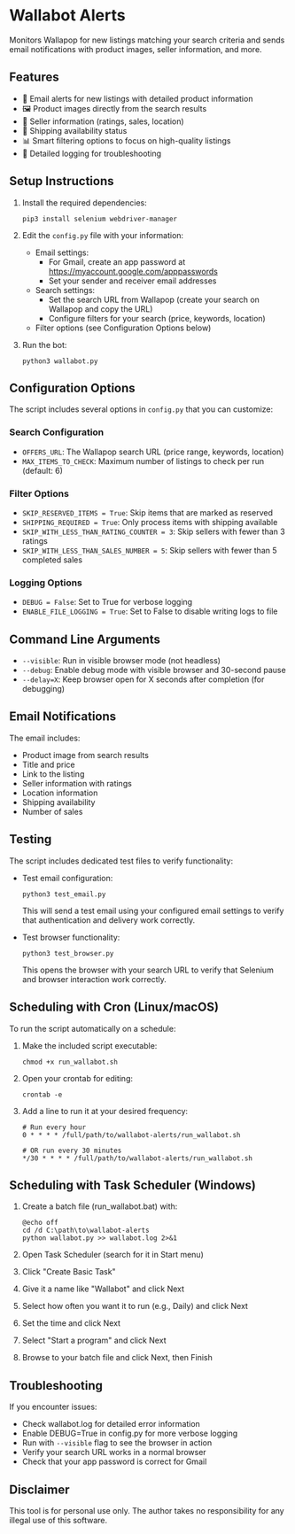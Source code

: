 # Wallabot Alerts

Monitors Wallapop for new listings matching your search criteria and sends email notifications with product images, seller information, and more.

## Features

- 📧 Email alerts for new listings with detailed product information
- 🖼️ Product images directly from the search results
- 👤 Seller information (ratings, sales, location)
- 🚚 Shipping availability status
- 📊 Smart filtering options to focus on high-quality listings
- 📝 Detailed logging for troubleshooting

## Setup Instructions

1. Install the required dependencies:
   ```
   pip3 install selenium webdriver-manager
   ```

2. Edit the `config.py` file with your information:
   - Email settings:
     - For Gmail, create an app password at https://myaccount.google.com/apppasswords
     - Set your sender and receiver email addresses
   - Search settings:
     - Set the search URL from Wallapop (create your search on Wallapop and copy the URL)
     - Configure filters for your search (price, keywords, location)
   - Filter options (see Configuration Options below)

3. Run the bot:
   ```
   python3 wallabot.py
   ```

## Configuration Options

The script includes several options in `config.py` that you can customize:

### Search Configuration

- `OFFERS_URL`: The Wallapop search URL (price range, keywords, location)
- `MAX_ITEMS_TO_CHECK`: Maximum number of listings to check per run (default: 6)

### Filter Options

- `SKIP_RESERVED_ITEMS = True`: Skip items that are marked as reserved
- `SHIPPING_REQUIRED = True`: Only process items with shipping available
- `SKIP_WITH_LESS_THAN_RATING_COUNTER = 3`: Skip sellers with fewer than 3 ratings
- `SKIP_WITH_LESS_THAN_SALES_NUMBER = 5`: Skip sellers with fewer than 5 completed sales

### Logging Options

- `DEBUG = False`: Set to True for verbose logging
- `ENABLE_FILE_LOGGING = True`: Set to False to disable writing logs to file

## Command Line Arguments

- `--visible`: Run in visible browser mode (not headless)
- `--debug`: Enable debug mode with visible browser and 30-second pause
- `--delay=X`: Keep browser open for X seconds after completion (for debugging)

## Email Notifications

The email includes:
- Product image from search results
- Title and price
- Link to the listing
- Seller information with ratings
- Location information
- Shipping availability
- Number of sales

## Testing

The script includes dedicated test files to verify functionality:

- Test email configuration:
  ```
  python3 test_email.py
  ```
  This will send a test email using your configured email settings to verify that authentication and delivery work correctly.

- Test browser functionality:
  ```
  python3 test_browser.py
  ```
  This opens the browser with your search URL to verify that Selenium and browser interaction work correctly.

## Scheduling with Cron (Linux/macOS)

To run the script automatically on a schedule:

1. Make the included script executable:
   ```
   chmod +x run_wallabot.sh
   ```

2. Open your crontab for editing:
   ```
   crontab -e
   ```

3. Add a line to run it at your desired frequency:
   ```
   # Run every hour
   0 * * * * /full/path/to/wallabot-alerts/run_wallabot.sh

   # OR run every 30 minutes
   */30 * * * * /full/path/to/wallabot-alerts/run_wallabot.sh
   ```

## Scheduling with Task Scheduler (Windows)

1. Create a batch file (run_wallabot.bat) with:
   ```
   @echo off
   cd /d C:\path\to\wallabot-alerts
   python wallabot.py >> wallabot.log 2>&1
   ```

2. Open Task Scheduler (search for it in Start menu)
3. Click "Create Basic Task"
4. Give it a name like "Wallabot" and click Next
5. Select how often you want it to run (e.g., Daily) and click Next
6. Set the time and click Next
7. Select "Start a program" and click Next
8. Browse to your batch file and click Next, then Finish

## Troubleshooting

If you encounter issues:
- Check wallabot.log for detailed error information
- Enable DEBUG=True in config.py for more verbose logging
- Run with `--visible` flag to see the browser in action
- Verify your search URL works in a normal browser
- Check that your app password is correct for Gmail

## Disclaimer
This tool is for personal use only. The author takes no responsibility for any illegal use of this software.
